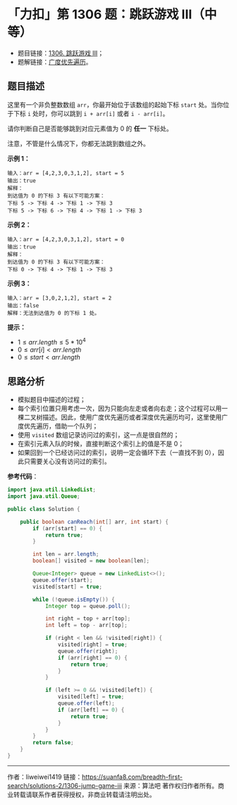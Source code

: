 # 「力扣」第 1306 题：跳跃游戏 III（中等）

- 题目链接：[1306. 跳跃游戏 III](https://leetcode-cn.com/problems/jump-game-iii/)；
- 题解链接：[广度优先遍历](https://leetcode-cn.com/problems/jump-game-iii/solution/yan-du-you-xian-bian-li-by-liweiwei1419/)。

## 题目描述

这里有一个非负整数数组 `arr`，你最开始位于该数组的起始下标 `start` 处。当你位于下标 `i` 处时，你可以跳到 `i + arr[i]` 或者 `i - arr[i]`。

请你判断自己是否能够跳到对应元素值为 0 的 **任一** 下标处。

注意，不管是什么情况下，你都无法跳到数组之外。

**示例 1：**

```
输入：arr = [4,2,3,0,3,1,2], start = 5
输出：true
解释：
到达值为 0 的下标 3 有以下可能方案：
下标 5 -> 下标 4 -> 下标 1 -> 下标 3
下标 5 -> 下标 6 -> 下标 4 -> 下标 1 -> 下标 3
```

**示例 2：**

```
输入：arr = [4,2,3,0,3,1,2], start = 0
输出：true
解释：
到达值为 0 的下标 3 有以下可能方案：
下标 0 -> 下标 4 -> 下标 1 -> 下标 3
```

**示例 3：**

```
输入：arr = [3,0,2,1,2], start = 2
输出：false
解释：无法到达值为 0 的下标 1 处。
```

**提示：**

- $1 \le arr.length \le 5 * 10^4$
- $0 \le arr[i] < arr.length$
- $0 \le start < arr.length$

## 思路分析

- 模拟题目中描述的过程；
- 每个索引位置只用考虑一次，因为只能向左走或者向右走；这个过程可以用一棵二叉树描述。因此，使用广度优先遍历或者深度优先遍历均可，这里使用广度优先遍历，借助一个队列；
- 使用 `visited` 数组记录访问过的索引，这一点是很自然的；
- 在索引元素入队的时候，直接判断这个索引上的值是不是 $0$；
- 如果回到一个已经访问过的索引，说明一定会循环下去（一直找不到 $0$），因此只需要关心没有访问过的索引。

**参考代码**：

```java
import java.util.LinkedList;
import java.util.Queue;

public class Solution {

    public boolean canReach(int[] arr, int start) {
        if (arr[start] == 0) {
            return true;
        }

        int len = arr.length;
        boolean[] visited = new boolean[len];

        Queue<Integer> queue = new LinkedList<>();
        queue.offer(start);
        visited[start] = true;

        while (!queue.isEmpty()) {
            Integer top = queue.poll();

            int right = top + arr[top];
            int left = top - arr[top];

            if (right < len && !visited[right]) {
                visited[right] = true;
                queue.offer(right);
                if (arr[right] == 0) {
                    return true;
                }
            }

            if (left >= 0 && !visited[left]) {
                visited[left] = true;
                queue.offer(left);
                if (arr[left] == 0) {
                    return true;
                }
            }
        }
        return false;
    }
}
```



---

作者：liweiwei1419
链接：https://suanfa8.com/breadth-first-search/solutions-2/1306-jump-game-iii
来源：算法吧
著作权归作者所有。商业转载请联系作者获得授权，非商业转载请注明出处。